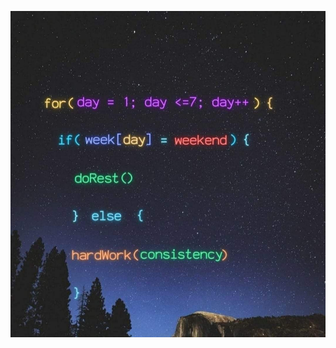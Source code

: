 ![image alt](https://github.com/TanishqSharma22/Everyday-DSA-problems/blob/67bf0a32843a98d6b9ff4906ec16f1212c7535b4/ab47cfde529e646dd50808f0003b787c.jpg)
